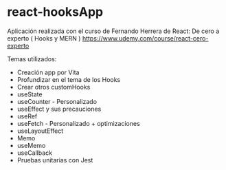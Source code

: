 # react-hooksApp

Aplicación realizada con el curso de Fernando Herrera de React: De cero a experto ( Hooks y MERN ) https://www.udemy.com/course/react-cero-experto

Temas utilizados:
- Creación app por Vita
- Profundizar en el tema de los Hooks
- Crear otros customHooks
- useState
- useCounter - Personalizado
- useEffect y sus precauciones
- useRef
- useFetch - Personalizado + optimizaciones
- useLayoutEffect
- Memo
- useMemo
- useCallback
- Pruebas unitarias con Jest
